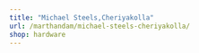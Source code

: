 ```yaml
---
title: "Michael Steels,Cheriyakolla"
url: /marthandam/michael-steels-cheriyakolla/
shop: hardware
---
```

